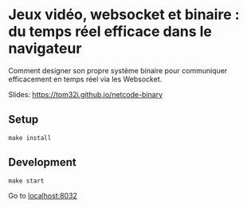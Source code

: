 # Jeux vidéo, websocket et binaire : du temps réel efficace dans le navigateur

Comment designer son propre système binaire pour communiquer efficacement en temps réel via les Websocket.

Slides: https://tom32i.github.io/netcode-binary

## Setup

    make install

## Development

    make start

Go to [localhost:8032](http://localhost:8032)
